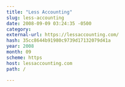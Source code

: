 ```yaml
---
title: "Less Accounting"
slug: less-accounting
date: 2008-09-09 03:24:35 -0500
category: 
external-url: https://lessaccounting.com/
hash: 35cc8644b91980c9739d17132079d41a
year: 2008
month: 09
scheme: https
host: lessaccounting.com
path: /

---
```




